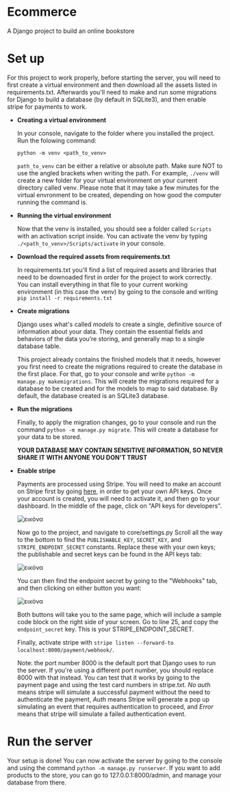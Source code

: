 # Ecommerce
A Django project to build an online bookstore

# Set up
For this project to work properly, before starting the server, you will need to first create a virtual environment and then download all the assets listed in requirements.txt. Afterwards you'll need to make and run some migrations for Django to build a database (by default in SQLite3), and then enable stripe for payments to work.

- **Creating a virtual environment**

   In your console, navigate to the folder where you installed the project. Run the folowing command:
   
   `python -m venv <path_to_venv>`
   
   `path_to_venv` can be either a relative or absolute path. Make sure NOT to use the angled brackets when writing the path. For example, `./venv` will create a new folder for your virtual environment on your current directory called venv. Please note that it may take a few minutes for the virtual envronment to be created, depending on how good the computer running the command is.
   
- **Running the virtual environment**

   Now that the venv is installed, you should see a folder called `Scripts` with an activation script inside. You can activate the venv by typing `./<path_to_venv>/Scripts/activate` in your console.

- **Download the required assets from requirements.txt**

  In requirements.txt you'll find a list of required assets and libraries that need to be downoaded first in order for the project to work correctly. You can install everything in that file to your current working environment (in this case the venv) by going to the console and writing `pip install -r requirements.txt`

- **Create migrations**

  Django uses what's called *models* to create a single, definitive source of information about your data. They contain the essential fields and behaviors of the data you’re storing, and generally map to a single database table.

  This project already contains the finished models that it needs, however you first need to create the migrations required to create the database in the first place. For that, go to your console and write `python -m manage.py makemigrations`. This will create the migrations required for a database to be created and for the models to map to said database. By default, the database created is an SQLite3 database.

- **Run the migrations**
  
  Finally, to apply the migration changes, go to your console and run the command `python -m manage.py migrate`. This will create a database for your data to be stored.

  **YOUR DATABASE MAY CONTAIN SENSITIVE INFORMATION, SO NEVER SHARE IT WITH ANYONE YOU DON'T TRUST**

- **Enable stripe**

  Payments are processed using Stripe. You will need to make an account on Stripe first by going [here](https://dashboard.stripe.com/register), in order to get your own API keys. Once your account is created, you will need to activate it, and then go to your dashboard. In the middle of the page, click on "API keys for developers".
  
  ![εικόνα](https://github.com/ArceusLegend/Ecommerce/assets/109414442/1a767a99-9156-40cc-a921-aa99aab07ca9)

  Now go to the project, and navigate to core/settings.py Scroll all the way to the bottom to find the `PUBLISHABLE_KEY`, `SECRET_KEY`, and `STRIPE_ENDPOINT_SECRET` constants. Replace these with your own keys; the publishable and secret keys can be found in the API keys tab:
  
  ![εικόνα](https://github.com/ArceusLegend/Ecommerce/assets/109414442/e08eb6f2-4c42-432d-ab05-9fa63084b2a6)

  You can then find the endpoint secret by going to the "Webhooks" tab, and then clicking on either button you want:

  ![εικόνα](https://github.com/ArceusLegend/Ecommerce/assets/109414442/938a13d3-c4c4-424f-846e-38f129f9bde5)

  Both buttons will take you to the same page, which will include a sample code block on the right side of your screen. Go to line 25, and copy the `endpoint_secret` key. This is your STRIPE_ENDPOINT_SECRET.
  
  Finally, activate stripe with `stripe listen --forward-to localhost:8000/payment/webhook/`.

  Note: the port number 8000 is the default port that Django uses to run the server. If you're using a different port number, you should replace 8000 with that instead. You can test that it works by going to the payment page and using the test card numbers in stripe.txt. *No auth* means stripe will simulate a successful payment without the need to authenticate the payment, *Auth* means Stripe will generate a pop up simulating an event that requires authentication to proceed, and *Error* means that stripe will simulate a failed authentication event.

# Run the server
Your setup is done! You can now activate the server by going to the console and using the command `python -m manage.py runserver`. If you want to add products to the store, you can go to 127.0.0.1:8000/admin, and manage your database from there. 
